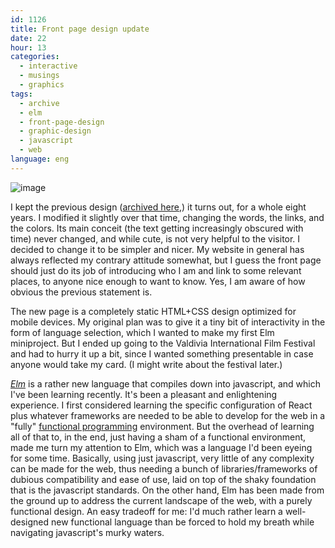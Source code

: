 ```yaml
---
id: 1126
title: Front page design update
date: 22
hour: 13
categories:
  - interactive
  - musings
  - graphics
tags:
  - archive
  - elm
  - front-page-design
  - graphic-design
  - javascript
  - web
language: eng
---
```


![image](/files/2018/10-front-page-design-update/newfront2.png)

I kept the previous design ([archived here](http://agj.cl/files/archive/front2011-1/),) it turns out, for a whole eight years. I modified it slightly over that time, changing the words, the links, and the colors. Its main conceit (the text getting increasingly obscured with time) never changed, and while cute, is not very helpful to the visitor. I decided to change it to be simpler and nicer. My website in general has always reflected my contrary attitude somewhat, but I guess the front page should just do its job of introducing who I am and link to some relevant places, to anyone nice enough to want to know. Yes, I am aware of how obvious the previous statement is.

The new page is a completely static HTML+CSS design optimized for mobile devices. My original plan was to give it a tiny bit of interactivity in the form of language selection, which I wanted to make my first Elm miniproject. But I ended up going to the Valdivia International Film Festival and had to hurry it up a bit, since I wanted something presentable in case anyone would take my card. (I might write about the festival later.)

_[Elm](https://elm-lang.org/)_ is a rather new language that compiles down into javascript, and which I've been learning recently. It's been a pleasant and enlightening experience. I first considered learning the specific configuration of React plus whatever frameworks are needed to be able to develop for the web in a "fully" [functional programming](https://en.wikipedia.org/wiki/Functional_programming) environment. But the overhead of learning all of that to, in the end, just having a sham of a functional environment, made me turn my attention to Elm, which was a language I'd been eyeing for some time. Basically, using just javascript, very little of any complexity can be made for the web, thus needing a bunch of libraries/frameworks of dubious compatibility and ease of use, laid on top of the shaky foundation that is the javascript standards. On the other hand, Elm has been made from the ground up to address the current landscape of the web, with a purely functional design. An easy tradeoff for me: I'd much rather learn a well-designed new functional language than be forced to hold my breath while navigating javascript's murky waters.
